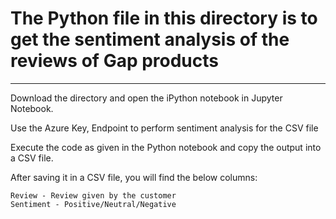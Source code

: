 # The Python file in this directory is to get the sentiment analysis of the reviews of Gap products 

***

Download the directory and open the iPython notebook in Jupyter Notebook.

Use the Azure Key, Endpoint to perform sentiment analysis for the CSV file

Execute the code as given in the Python notebook and copy the output into a CSV file.

After saving it in a CSV file, you will find the below columns:

```
Review - Review given by the customer
Sentiment - Positive/Neutral/Negative
```

